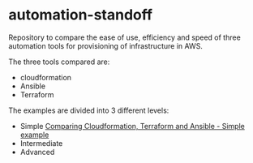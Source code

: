# automation-standoff
Repository to compare the ease of use, efficiency and speed of three automation
tools for provisioning of infrastructure in AWS.

The three tools compared are:

- cloudformation
- Ansible
- Terraform

The examples are divided into 3 different levels:

- Simple [Comparing Cloudformation, Terraform and Ansible - Simple example](https://technodrone.blogspot.com/2018/06/comparing-cloudformation-terraform-and.html)
- Intermediate
- Advanced
